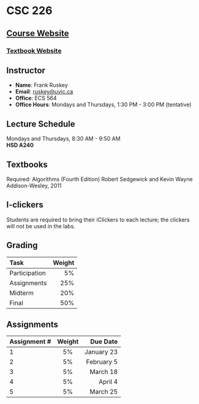 # CSC 226

## [Course Website](http://www.csc.uvic.ca/courses/csc226)

### [Textbook Website](http://algs4.cs.princeton.edu/home/)

## Instructor

- **Name**: Frank Ruskey 
- **Email**: [ruskey@uvic.ca](mailto:ruskey@uvic.ca)
- **Office**: ECS 564 
- **Office Hours**: Mondays and Thursdays, 1:30 PM - 3:00 PM (tentative)

## Lecture Schedule

Mondays and Thursdays, 8:30 AM - 9:50 AM  
**HSD A240**

## Textbooks	
Required:	Algorithms (Fourth Edition) Robert Sedgewick and Kevin Wayne Addison-Wesley, 2011

## I-clickers	
Students are required to bring their iClickers to each lecture; the clickers will not be used in the labs.

## Grading
| Task        | Weight |
|:------------|-------:|
| Participation| 5%    |
| Assignments | 25%    |
| Midterm     | 20%    |
| Final       | 50%    |

## Assignments
Assignment # | Weight	| Due Date
:------------|:--------:|-----------:
1 |	5%	| January 23
2 |	5%	| February 5
3 |	5%	| March 18
4 |	5%	| April 4
5 |	5%	| March 25
